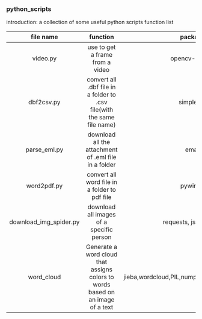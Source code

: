 ### python_scripts
introduction: a collection of some useful python scripts
function list

| file name | function |package|
|:--------:| :--------: |:-------:|
| video.py | use to get a frame from a video|opencv-python|
| dbf2csv.py | convert all .dbf file in a folder to .csv file(with the same file name) |simpledbf|
|parse_eml.py|download all the attachment of .eml file in a folder|email|
|word2pdf.py|convert all word file in a folder to pdf file|pywin32|
|download_img_spider.py|download all images of a specific person|requests, json, signal|
|word_cloud|Generate a word cloud that assigns colors to words based on an image of a text|jieba,wordcloud,PIL,numpy,matplotlib,collections|
